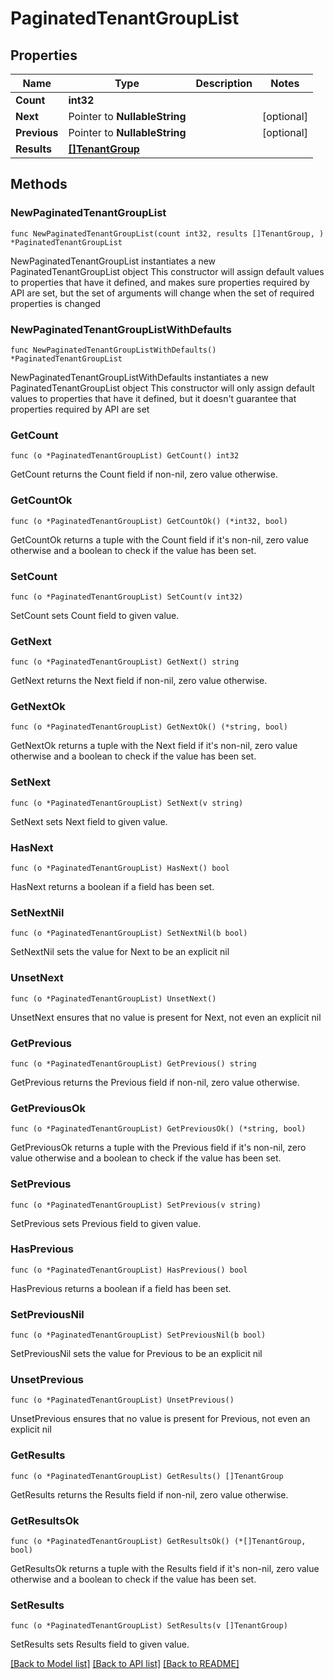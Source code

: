 # PaginatedTenantGroupList

## Properties

Name | Type | Description | Notes
------------ | ------------- | ------------- | -------------
**Count** | **int32** |  | 
**Next** | Pointer to **NullableString** |  | [optional] 
**Previous** | Pointer to **NullableString** |  | [optional] 
**Results** | [**[]TenantGroup**](TenantGroup.md) |  | 

## Methods

### NewPaginatedTenantGroupList

`func NewPaginatedTenantGroupList(count int32, results []TenantGroup, ) *PaginatedTenantGroupList`

NewPaginatedTenantGroupList instantiates a new PaginatedTenantGroupList object
This constructor will assign default values to properties that have it defined,
and makes sure properties required by API are set, but the set of arguments
will change when the set of required properties is changed

### NewPaginatedTenantGroupListWithDefaults

`func NewPaginatedTenantGroupListWithDefaults() *PaginatedTenantGroupList`

NewPaginatedTenantGroupListWithDefaults instantiates a new PaginatedTenantGroupList object
This constructor will only assign default values to properties that have it defined,
but it doesn't guarantee that properties required by API are set

### GetCount

`func (o *PaginatedTenantGroupList) GetCount() int32`

GetCount returns the Count field if non-nil, zero value otherwise.

### GetCountOk

`func (o *PaginatedTenantGroupList) GetCountOk() (*int32, bool)`

GetCountOk returns a tuple with the Count field if it's non-nil, zero value otherwise
and a boolean to check if the value has been set.

### SetCount

`func (o *PaginatedTenantGroupList) SetCount(v int32)`

SetCount sets Count field to given value.


### GetNext

`func (o *PaginatedTenantGroupList) GetNext() string`

GetNext returns the Next field if non-nil, zero value otherwise.

### GetNextOk

`func (o *PaginatedTenantGroupList) GetNextOk() (*string, bool)`

GetNextOk returns a tuple with the Next field if it's non-nil, zero value otherwise
and a boolean to check if the value has been set.

### SetNext

`func (o *PaginatedTenantGroupList) SetNext(v string)`

SetNext sets Next field to given value.

### HasNext

`func (o *PaginatedTenantGroupList) HasNext() bool`

HasNext returns a boolean if a field has been set.

### SetNextNil

`func (o *PaginatedTenantGroupList) SetNextNil(b bool)`

 SetNextNil sets the value for Next to be an explicit nil

### UnsetNext
`func (o *PaginatedTenantGroupList) UnsetNext()`

UnsetNext ensures that no value is present for Next, not even an explicit nil
### GetPrevious

`func (o *PaginatedTenantGroupList) GetPrevious() string`

GetPrevious returns the Previous field if non-nil, zero value otherwise.

### GetPreviousOk

`func (o *PaginatedTenantGroupList) GetPreviousOk() (*string, bool)`

GetPreviousOk returns a tuple with the Previous field if it's non-nil, zero value otherwise
and a boolean to check if the value has been set.

### SetPrevious

`func (o *PaginatedTenantGroupList) SetPrevious(v string)`

SetPrevious sets Previous field to given value.

### HasPrevious

`func (o *PaginatedTenantGroupList) HasPrevious() bool`

HasPrevious returns a boolean if a field has been set.

### SetPreviousNil

`func (o *PaginatedTenantGroupList) SetPreviousNil(b bool)`

 SetPreviousNil sets the value for Previous to be an explicit nil

### UnsetPrevious
`func (o *PaginatedTenantGroupList) UnsetPrevious()`

UnsetPrevious ensures that no value is present for Previous, not even an explicit nil
### GetResults

`func (o *PaginatedTenantGroupList) GetResults() []TenantGroup`

GetResults returns the Results field if non-nil, zero value otherwise.

### GetResultsOk

`func (o *PaginatedTenantGroupList) GetResultsOk() (*[]TenantGroup, bool)`

GetResultsOk returns a tuple with the Results field if it's non-nil, zero value otherwise
and a boolean to check if the value has been set.

### SetResults

`func (o *PaginatedTenantGroupList) SetResults(v []TenantGroup)`

SetResults sets Results field to given value.



[[Back to Model list]](../README.md#documentation-for-models) [[Back to API list]](../README.md#documentation-for-api-endpoints) [[Back to README]](../README.md)


